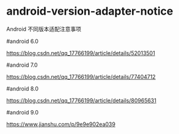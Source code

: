 # android-version-adapter-notice
Android 不同版本适配注意事项

#android 6.0

https://blog.csdn.net/qq_17766199/article/details/52013501

#android 7.0

https://blog.csdn.net/qq_17766199/article/details/77404712

#android 8.0

https://blog.csdn.net/qq_17766199/article/details/80965631

#android 9.0

https://www.jianshu.com/p/9e9e902ea039
